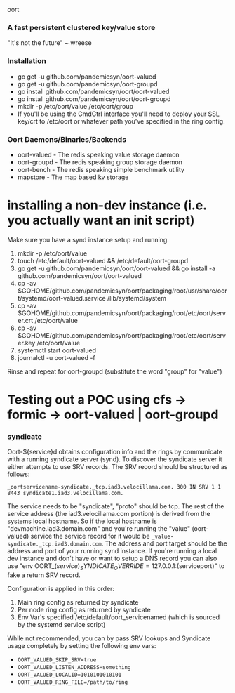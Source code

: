 oort

### A fast persistent clustered key/value store

"It's not the future" ~ wreese

### Installation

* go get -u github.com/pandemicsyn/oort-valued
* go get -u github.com/pandemicsyn/oort-groupd
* go install github.com/pandemicsyn/oort/oort-valued
* go install github.com/pandemicsyn/oort/oort-groupd
* mkdir -p /etc/oort/value /etc/oort/group
* If you'll be using the CmdCtrl interface you'll need to deploy your SSL key/crt to /etc/oort or whatever path you've specified in the ring config.

### Oort Daemons/Binaries/Backends

* oort-valued - The redis speaking value storage daemon
* oort-groupd - The redis speaking group storage daemon
* oort-bench - The redis speaking simple benchmark utility
* mapstore - The map based kv storage

# installing a non-dev instance (i.e. you actually want an init script)

Make sure you have a synd instance setup and running.

1. mkdir -p /etc/oort/value
2. touch /etc/default/oort-valued && /etc/default/oort-groupd
3. go get -u github.com/pandemicsyn/oort/oort-valued && go install -a github.com/pandemicsyn/oort/oort-valued
4. cp -av $GOHOME/github.com/pandemicsyn/oort/packaging/root/usr/share/oort/systemd/oort-valued.service /lib/systemd/system
5. cp -av $GOHOME/github.com/pandemicsyn/oort/packaging/root/etc/oort/server.crt /etc/oort/value
6. cp -av $GOHOME/github.com/pandemicsyn/oort/packaging/root/etc/oort/server.key /etc/oort/value
7. systemctl start oort-valued
8. journalctl -u oort-valued -f

Rinse and repeat for oort-groupd (substitute the word "group" for "value")

# Testing out a POC using cfs -> formic -> oort-valued | oort-groupd

### syndicate

Oort-${service}d obtains configuration info and the rings by communicate with a running syndicate server (synd).
To discover the syndicate server it either attempts to use SRV records. The SRV record should be structured as follows:

```_oortservicename-syndicate._tcp.iad3.velocillama.com. 300 IN SRV 1 1 8443 syndicate1.iad3.velocillama.com.```

The service needs to be "syndicate", "proto" should be tcp. The rest of the service address (the iad3.velocillama.com portion) is derived from the systems local hostname. So if the local hostname is "devmachine.iad3.domain.com" and you're running the "value" (oort-valued) service the service record for it would be `_value-syndicate._tcp.iad3.domain.com`. The address and port target should be the address and port of your running synd instance. If you're running a local dev instance and don't have or want to setup a DNS record you can also use "env OORT_$(service)_SYNDICATE_OVERRIDE=127.0.0.1:$(serviceport)" to fake a return SRV record.

Configuration is applied in this order:

1. Main ring config as returned by syndicate
2. Per node ring config as returned by syndicate
3. Env Var's specified /etc/default/oort_servicenamed (which is sourced by the systemd service script)

While not recommended, you can by pass SRV lookups and Syndicate usage completely by setting the following env vars:

- `OORT_VALUED_SKIP_SRV=true`
- `OORT_VALUED_LISTEN_ADDRESS=something`
- `OORT_VALUED_LOCALID=1010101010101`
- `OORT_VALUED_RING_FILE=/path/to/ring`
